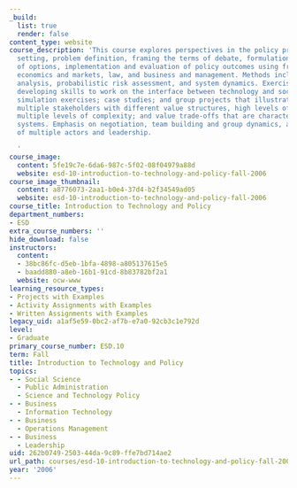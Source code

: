 ```yaml
---
_build:
  list: true
  render: false
content_type: website
course_description: 'This course explores perspectives in the policy process - agenda
  setting, problem definition, framing the terms of debate, formulation and analysis
  of options, implementation and evaluation of policy outcomes using frameworks including
  economics and markets, law, and business and management. Methods include cost/benefit
  analysis, probabilistic risk assessment, and system dynamics. Exercises include
  developing skills to work on the interface between technology and societal issues;
  simulation exercises; case studies; and group projects that illustrate issues involving
  multiple stakeholders with different value structures, high levels of uncertainty,
  multiple levels of complexity; and value trade-offs that are characteristic of engineering
  systems. Emphasis on negotiation, team building and group dynamics, and management
  of multiple actors and leadership.

  '
course_image:
  content: 5fe19c7e-6da6-987c-5f02-08f04979a88d
  website: esd-10-introduction-to-technology-and-policy-fall-2006
course_image_thumbnail:
  content: a8776073-2aa1-b0e4-37d4-b2f34549ad05
  website: esd-10-introduction-to-technology-and-policy-fall-2006
course_title: Introduction to Technology and Policy
department_numbers:
- ESD
extra_course_numbers: ''
hide_download: false
instructors:
  content:
  - 38bc86fc-d5eb-1bfa-4898-a805137615e5
  - baadd880-a8eb-16b1-91cd-8b83782bf2a1
  website: ocw-www
learning_resource_types:
- Projects with Examples
- Activity Assignments with Examples
- Written Assignments with Examples
legacy_uid: a1af5e59-0bc2-af7b-e7a0-92cb3c1e792d
level:
- Graduate
primary_course_number: ESD.10
term: Fall
title: Introduction to Technology and Policy
topics:
- - Social Science
  - Public Administration
  - Science and Technology Policy
- - Business
  - Information Technology
- - Business
  - Operations Management
- - Business
  - Leadership
uid: 262b0749-2503-44da-9c89-ffe7bd714ae2
url_path: courses/esd-10-introduction-to-technology-and-policy-fall-2006
year: '2006'
---
```

